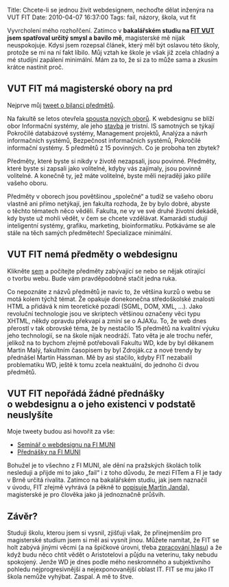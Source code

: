 Title: Chcete-li se jednou živit webdesignem, nechoďte dělat inženýra na VUT FIT
Date: 2010-04-07 16:37:00
Tags: fail, názory, škola, vut fit

Vyvrcholení mého rozhořčení. Zatímco v **bakalářském studiu na [FIT VUT](http://www.fit.vutbr.cz) jsem spatřoval určitý smysl a bavilo mě**, magisterské mě nijak neuspokojuje. Kdysi jsem rozepsal článek, který měl být oslavou této školy, protože se mi na ní fakt líbilo. Můj vztah ke škole je však již zcela chladný a mé studijní zapálení minimální. Mám za to, že si za to může sama a zkusím krátce nastínit proč.

## VUT FIT má magisterské obory na prd

Nejprve můj [tweet o bilanci předmětů](https://twitter.com/littlemaple/status/11262501696).

Na fakultě se letos otevřela [spousta nových oborů](http://www.fit.vutbr.cz/study/msc/program-l.php?id=6). K webdesignu se blíží obor Informační systémy, ale jeho [stavba](http://www.fit.vutbr.cz/study/msc/stplan-l.php?id=91) je tristní. IS samotných se týkají Pokročilé databázové systémy, Management projektů, Analýza a návrh informačních systémů, Bezpečnost informačních systémů, Pokročilé informační systémy. 5 předmětů z 15 povinných. Co je proboha ten zbytek?

Předměty, které byste si nikdy v životě nezapsali, jsou povinné. Předměty, které byste si zapsali jako volitelné, kdyby vás zajímaly, jsou povinně volitelné. A konečně ty, jež máte volitelné, byste měli nejraději jako pilíře vašeho oboru.

Předměty v oborech jsou povětšinou „společné“ a tudíž se vašeho oboru vlastně ani přímo netýkají, jen fakulta rozhoda, že by bylo dobré, abyste o těchto tématech něco věděli. Fakulta, ne vy ve své druhé životní dekádě, kdy byste už mohli vědět, v čem se chcete vzdělávat. Kamarádi studují inteligentní systémy, grafiku, marketing, bioinformatiku. Potkáváme se ale stále na těch samých předmětech! Specializace minimální.

## VUT FIT nemá předměty o webdesignu

Klikněte [sem](http://www.fit.vutbr.cz/study/course-l.php) a počítejte předměty zabývající se nebo se nějak otírající o tvorbu webu. Bude vám pravděpodobně stačit jedna ruka.

Co nepoznáte z názvů předmětů je navíc to, že většina kurzů o webu se motá kolem týchž témat. Že opakuje donekonečna středoškolské znalosti HTML a přidává k nim teoretické pozadí (SGML, DOM, XML, …). Jako revoluční technologie jsou ve skriptech většinou označeny věci typu XHTML, někdy opravdu překvapí a zmíní se o AJAXu. To, že web dnes přerostl v tak obrovské téma, že by nestačilo 15 předmětů na kvalitní výuku jeho technologií, se na škole nijak neodráží. Tato věta je ale trochu nefér, jelikož na to bychom zřejmě potřebovali Fakultu WD, kde by byl děkanem Martin Malý, fakultním časopisem by byl Zdroják.cz a nové trendy by přednášel Martin Hassman. Mě by asi stačilo, kdyby FIT nezabalil problematiku WD, ještě k tomu zcela neaktuální, do jednoho či dvou předmětů.

## VUT FIT nepořádá žádné přednášky o webdesignu a o jeho existenci v podstatě neuslyšíte

Moje tweety budou asi hovořit za vše:

-   [Seminář o webdesignu na FI MUNI](http://twitter.com/littlemaple/statuses/11758034097)
-   [Přednášky na FI MUNI](http://twitter.com/littlemaple/statuses/11327777859)

Bohužel je to všechno z FI MUNI, ale dění na pražských školách tolik nesleduji a přijde mi to jako „fail“ i z toho důvodu, že mezi FITem a FI je tady v Brně určitá rivalita. Zatímco na bakalářském studiu, jak jsem naznačil v úvodu, FIT zřejmě vyhrává (a pěkně to [popisuje Martin Janda](http://oldblog.martinjanda.com/ostatni/mu-fi-vs-vut-fit/)), magisterské je pro člověka jako já jednoznačně průšvih.

## Závěr?

Studuji školu, kterou jsem si vysnil, zjišťuji však, že přinejmenším pro magisterské studium jsem si měl asi vysnít jinou. Můžete namítat, že FIT se holt zabývá jinými věcmi (a na špičkové úrovni, třeba [zpracování hlasu](http://speech.fit.vutbr.cz/)) a že když budu něco chtít vědět o Aristotelovi a půjdu na veterinu, taky nebudu spokojený. Jenže WD je dnes podle mého neskromného a subjektivního pohledu nejprogresivnější a nejexponovanější oblast IT. FIT se mu jako IT škola nemůže vyhýbat. Zaspal. A mě to štve.